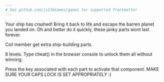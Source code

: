 ```yaml
---
# See github.com/js13kGames/games for supported frontmatter
---
```

Your ship has crashed! Bring it back to life and escape the barren planet you landed on. Oh and better do it quickly, these janky parts wont last forever.

Coil member get extra ship-building parts.

8 levels. Type cheat() in the browser console to unlock them all without winning.

Press the key associated with each part to activate that component. MAKE SURE YOUR CAPS LOCK IS SET APPROPRIATELY :)